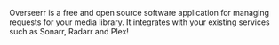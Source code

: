 Overseerr is a free and open source software application for managing requests for your media library. It integrates with your existing services such as Sonarr, Radarr and Plex!
